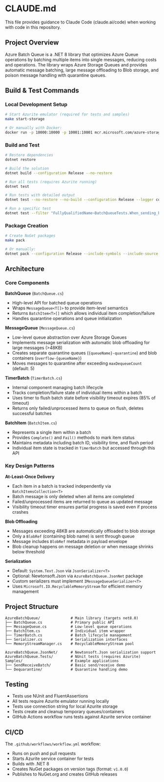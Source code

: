 # CLAUDE.md

This file provides guidance to Claude Code (claude.ai/code) when working with code in this repository.

## Project Overview

Azure Batch Queue is a .NET 8 library that optimizes Azure Queue operations by batching multiple items into single messages, reducing costs and operations. The library wraps Azure Storage Queues and provides automatic message batching, large message offloading to Blob storage, and poison message handling with quarantine queues.

## Build & Test Commands

### Local Development Setup
```bash
# Start Azurite emulator (required for tests and samples)
make start-storage

# Or manually with Docker:
docker run -p 10000:10000 -p 10001:10001 mcr.microsoft.com/azure-storage/azurite
```

### Build and Test
```bash
# Restore dependencies
dotnet restore

# Build the solution
dotnet build --configuration Release --no-restore

# Run all tests (requires Azurite running)
dotnet test

# Run tests with detailed output
dotnet test --no-restore --no-build --configuration Release --logger console AzureBatchQueue.Tests

# Run a specific test
dotnet test --filter "FullyQualifiedName~BatchQueueTests.When_sending_batch"
```

### Package Creation
```bash
# Create NuGet packages
make pack

# Or manually:
dotnet pack --configuration Release --include-symbols --include-source -p:SymbolPackageFormat=snupkg -p:PackageVersion=1.0.0 -o out/ AzureBatchQueue/
```

## Architecture

### Core Components

**BatchQueue<T>** (`BatchQueue.cs`)
- High-level API for batched queue operations
- Wraps `MessageQueue<T[]>` to provide item-level semantics
- Returns `BatchItem<T>[]` which allows individual item completion/failure
- Handles quarantine operations and queue initialization

**MessageQueue<T>** (`MessageQueue.cs`)
- Low-level queue abstraction over Azure Storage Queues
- Implements message serialization with automatic blob offloading for large messages (>48KB)
- Creates separate quarantine queues (`{queueName}-quarantine`) and blob containers (`overflow-{queueName}`)
- Moves messages to quarantine after exceeding `maxDequeueCount` (default: 5)

**TimerBatch<T>** (`TimerBatch.cs`)
- Internal component managing batch lifecycle
- Tracks completion/failure state of individual items within a batch
- Uses timer to flush batch state before visibility timeout expires (85% of timeout)
- Returns only failed/unprocessed items to queue on flush, deletes successful batches

**BatchItem<T>** (`BatchItem.cs`)
- Represents a single item within a batch
- Provides `Complete()` and `Fail()` methods to mark item status
- Maintains metadata including batch ID, visibility time, and flush period
- Individual item state is tracked in `TimerBatch` but accessed through this API

### Key Design Patterns

**At-Least-Once Delivery**
- Each item in a batch is tracked independently via `BatchItemsCollection<T>`
- Batch message is only deleted when all items are completed
- Failed/unprocessed items are returned to queue as updated message
- Visibility timeout timer ensures partial progress is saved even if process crashes

**Blob Offloading**
- Messages exceeding 48KB are automatically offloaded to blob storage
- Only a `BlobRef` (containing blob name) is sent through queue
- Message includes `BlobRef` metadata in payload envelope
- Blob cleanup happens on message deletion or when message shrinks below threshold

**Serialization**
- Default: `System.Text.Json` via `JsonSerializer<T>`
- Optional: Newtonsoft.Json via `AzureBatchQueue.JsonNet` package
- Custom serializers must implement `IMessageQueueSerializer<T>`
- Uses `Microsoft.IO.RecyclableMemoryStream` for efficient memory management

## Project Structure

```
AzureBatchQueue/              # Main library (targets net8.0)
├── BatchQueue.cs             # Primary public API
├── MessageQueue.cs           # Low-level queue operations
├── BatchItem.cs              # Individual item wrapper
├── TimerBatch.cs             # Batch lifecycle management
├── Serializer.cs             # Serialization interfaces
└── MemoryStreamManager.cs    # RecyclableMemoryStream pool

AzureBatchQueue.JsonNet/      # Newtonsoft.Json serialization support
AzureBatchQueue.Tests/        # NUnit tests (requires Azurite)
Samples/                      # Example applications
├── SendReceiveBatch/         # Basic send/receive demo
└── Dequarantine/             # Quarantine handling demo
```

## Testing

- Tests use NUnit and FluentAssertions
- All tests require Azurite emulator running locally
- Tests use connection string for local Azurite storage
- Tests create and cleanup temporary queues/containers
- GitHub Actions workflow runs tests against Azurite service container

## CI/CD

The `.github/workflows/workflow.yml` workflow:
- Runs on push and pull requests
- Starts Azurite service container for tests
- Builds with .NET 8
- Creates NuGet packages on version tags (format: `v1.0.0`)
- Publishes to NuGet.org and creates GitHub releases
